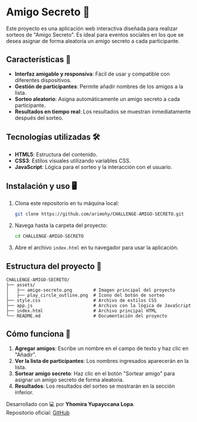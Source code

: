 
# Amigo Secreto 🎉

Este proyecto es una aplicación web interactiva diseñada para realizar sorteos de "Amigo Secreto". Es ideal para eventos sociales en los que se desea asignar de forma aleatoria un amigo secreto a cada participante.

## Características 🚀

- **Interfaz amigable y responsiva**: Fácil de usar y compatible con diferentes dispositivos.
- **Gestión de participantes**: Permite añadir nombres de los amigos a la lista.
- **Sorteo aleatorio**: Asigna automáticamente un amigo secreto a cada participante.
- **Resultados en tiempo real**: Los resultados se muestran inmediatamente después del sorteo.

## Tecnologías utilizadas 🛠️

- **HTML5**: Estructura del contenido.
- **CSS3**: Estilos visuales utilizando variables CSS.
- **JavaScript**: Lógica para el sorteo y la interacción con el usuario.

## Instalación y uso 🖥️

1. Clona este repositorio en tu máquina local:
   ```bash
   git clone https://github.com/arimohy/CHALLENGE-AMIGO-SECRETO.git
   ```
2. Navega hasta la carpeta del proyecto:
   ```bash
   cd CHALLENGE-AMIGO-SECRETO
   ```
3. Abre el archivo `index.html` en tu navegador para usar la aplicación.

## Estructura del proyecto 📂

```
CHALLENGE-AMIGO-SECRETO/
├── assets/
│   ├── amigo-secreto.png        # Imagen principal del proyecto
│   ├── play_circle_outline.png  # Ícono del botón de sorteo
├── style.css                    # Archivo de estilos CSS
├── app.js                       # Archivo con la lógica de JavaScript
├── index.html                   # Archivo principal HTML
└── README.md                    # Documentación del proyecto
```

## Cómo funciona 🤔

1. **Agregar amigos**: Escribe un nombre en el campo de texto y haz clic en "Añadir".
2. **Ver la lista de participantes**: Los nombres ingresados aparecerán en la lista.
3. **Sortear amigo secreto**: Haz clic en el botón "Sortear amigo" para asignar un amigo secreto de forma aleatoria.
4. **Resultados**: Los resultados del sorteo se mostrarán en la sección inferior.


Desarrollado con 💻 por **Yhomira Yupayccana Lopa**.  
Repositorio oficial: [GitHub](https://github.com/arimohy/CHALLENGE-AMIGO-SECRETO.git)
